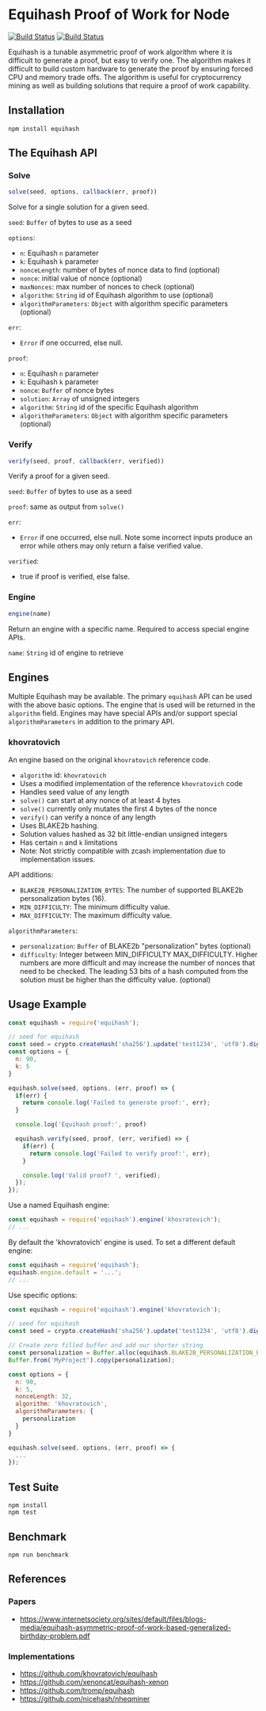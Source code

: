 # Equihash Proof of Work for Node

[![Build Status](https://travis-ci.org/digitalbazaar/equihash.png?branch=master)](https://travis-ci.org/digitalbazaar/equihash)
[![Build Status](https://ci.digitalbazaar.com/buildStatus/icon?job=equihash)](https://ci.digitalbazaar.com/job/equihash)

Equihash is a tunable asymmetric proof of work algorithm where it is difficult
to generate a proof, but easy to verify one. The algorithm makes it difficult
to build custom hardware to generate the proof by ensuring forced CPU and
memory trade offs. The algorithm is useful for cryptocurrency mining as
well as building solutions that require a proof of work capability.

## Installation

```
npm install equihash
```

## The Equihash API

### Solve

```javascript
solve(seed, options, callback(err, proof))
```

Solve for a single solution for a given seed.

`seed`: `Buffer` of bytes to use as a seed

`options`:
- `n`: Equihash `n` parameter
- `k`: Equihash `k` parameter
- `nonceLength`: number of bytes of nonce data to find (optional)
- `nonce`: initial value of nonce (optional)
- `maxNonces`: max number of nonces to check (optional)
- `algorithm`: `String` id of Equihash algorithm to use (optional)
- `algorithmParameters`: `Object` with algorithm specific parameters (optional)

`err`:
- `Error` if one occurred, else null.

`proof`:
- `n`: Equihash `n` parameter
- `k`: Equihash `k` parameter
- `nonce`: `Buffer` of nonce bytes
- `solution`: `Array` of unsigned integers
- `algorithm`: `String` id of the specific Equihash algorithm
- `algorithmParameters`: `Object` with algorithm specific parameters (optional)

### Verify

```javascript
verify(seed, proof, callback(err, verified))
```

Verify a proof for a given seed.

`seed`: `Buffer` of bytes to use as a seed

`proof`: same as output from `solve()`

`err`:
- `Error` if one occurred, else null. Note some incorrect inputs produce an
  error while others may only return a false verified value.

`verified`:
- true if proof is verified, else false.

### Engine

```javascript
engine(name)
```

Return an engine with a specific name. Required to access special engine APIs.

`name`: `String` id of engine to retrieve

## Engines

Multiple Equihash may be available. The primary `equihash` API can be used with
the above basic options. The engine that is used will be returned in the
`algorithm` field. Engines may have special APIs and/or support special
`algorithmParameters` in addition to the primary API.

### khovratovich

An engine based on the original `khovratovich` reference code.

- `algorithm` id: `khovratovich`
- Uses a modified implementation of the reference `khovratovich` code
- Handles seed value of any length
- `solve()` can start at any nonce of at least 4 bytes
- `solve()` currently only mutates the first 4 bytes of the nonce
- `verify()` can verify a nonce of any length
- Uses BLAKE2b hashing.
- Solution values hashed as 32 bit little-endian unsigned integers
- Has certain `n` and `k` limitations
- Note: Not strictly compatible with zcash implementation due to implementation
  issues.

API additions:
- `BLAKE2B_PERSONALIZATION_BYTES`: The number of supported BLAKE2b
  personalization bytes (16).
- `MIN_DIFFICULTY`: The minimum difficulty value.
- `MAX_DIFFICULTY`: The maximum difficulty value.

`algorithmParameters`:
- `personalization`: `Buffer` of BLAKE2b "personalization" bytes (optional)
- `difficulty`: Integer between MIN\_DIFFICULTY MAX\_DIFFICULTY. Higher numbers
  are more difficult and may increase the number of nonces that need to be
  checked. The leading 53 bits of a hash computed from the solution must be
  higher than the difficulty value. (optional)

## Usage Example

```javascript
const equihash = require('equihash');

// seed for equihash
const seed = crypto.createHash('sha256').update('test1234', 'utf8').digest();
const options = {
  n: 90,
  k: 5
}

equihash.solve(seed, options, (err, proof) => {
  if(err) {
    return console.log('Failed to generate proof:', err);
  }

  console.log('Equihash proof:', proof)

  equihash.verify(seed, proof, (err, verified) => {
    if(err) {
      return console.log('Failed to verify proof:', err);
    }

    console.log('Valid proof? ', verified);
  });
});
```

Use a named Equihash engine:
```javascript
const equihash = require('equihash').engine('khovratovich');
// ...
```

By default the 'khovratovich' engine is used. To set a different default
engine:
```javascript
const equihash = require('equihash');
equihash.engine.default = '...';
// ...
```

Use specific options:
```javascript
const equihash = require('equihash').engine('khovratovich');

// seed for equihash
const seed = crypto.createHash('sha256').update('test1234', 'utf8').digest();

// Create zero filled buffer and add our shorter string
const personalization = Buffer.alloc(equihash.BLAKE2B_PERSONALIZATION_BYTES, 0);
Buffer.from('MyProject').copy(personalization);

const options = {
  n: 90,
  k: 5,
  nonceLength: 32,
  algorithm: 'khovratovich',
  algorithmParameters: {
    personalization
  }
}

equihash.solve(seed, options, (err, proof) => {
  ...
});
```

## Test Suite

```
npm install
npm test
```

## Benchmark

```
npm run benchmark
```

## References

### Papers

- https://www.internetsociety.org/sites/default/files/blogs-media/equihash-asymmetric-proof-of-work-based-generalized-birthday-problem.pdf

### Implementations

- https://github.com/khovratovich/equihash
- https://github.com/xenoncat/equihash-xenon
- https://github.com/tromp/equihash
- https://github.com/nicehash/nheqminer

